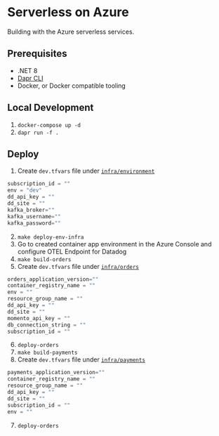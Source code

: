 # Serverless on Azure

Building with the Azure serverless services.

## Prerequisites

- .NET 8
- [Dapr CLI](https://docs.dapr.io/getting-started/install-dapr-cli/)
- Docker, or Docker compatible tooling

## Local Development

1. `docker-compose up -d`
2. `dapr run -f .`

## Deploy

1. Create `dev.tfvars` file under [`infra/environment`](infra/environment/)

```tf
subscription_id = ""
env = "dev"
dd_api_key = ""
dd_site = ""
kafka_broker=""
kafka_username=""
kafka_password=""
```

2. `make deploy-env-infra`
3. Go to created container app environment in the Azure Console and configure OTEL Endpoint for Datadog
4. `make build-orders`
5. Create `dev.tfvars` file under [`infra/orders`](infra/orders/)

```tf
orders_application_version=""
container_registry_name = ""
env = ""
resource_group_name = ""
dd_api_key = ""
dd_site = ""
momento_api_key = ""
db_connection_string = ""
subscription_id = ""
```

6. `deploy-orders`
7. `make build-payments`
6. Create `dev.tfvars` file under [`infra/payments`](infra/payments/)

```tf
payments_application_version=""
container_registry_name = ""
resource_group_name = ""
dd_api_key = ""
dd_site = ""
subscription_id = ""
env = ""
```

7. `deploy-orders`